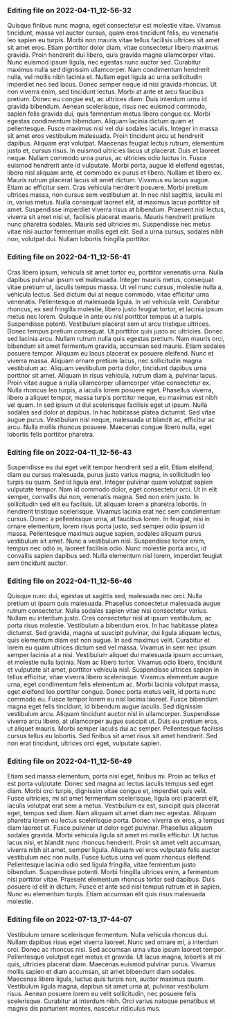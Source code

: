 

### Editing file on 2022-04-11_12-56-32

Quisque finibus nunc magna, eget consectetur est molestie vitae. Vivamus tincidunt, massa vel auctor cursus, quam eros tincidunt felis, eu venenatis leo sapien eu turpis. Morbi non mauris vitae tellus facilisis ultrices sit amet sit amet eros. Etiam porttitor dolor diam, vitae consectetur libero maximus gravida. Proin hendrerit dui libero, quis gravida magna ullamcorper vitae. Nunc euismod ipsum ligula, nec egestas nunc auctor sed. Curabitur maximus nulla sed dignissim ullamcorper. Nam condimentum hendrerit nulla, vel mollis nibh lacinia et. Nullam eget ligula ac urna sollicitudin imperdiet nec sed lacus. Donec semper neque id nisi gravida rhoncus. Ut non viverra enim, sed tincidunt lectus. Morbi at ante et arcu faucibus pretium. Donec eu congue est, ac ultrices diam.
Duis interdum urna id gravida bibendum. Aenean scelerisque, risus nec euismod commodo, sapien felis gravida dui, quis fermentum metus libero congue ex. Morbi egestas condimentum bibendum. Aliquam lacinia dictum quam et pellentesque. Fusce maximus nisl vel dui sodales iaculis. Integer in massa sit amet eros vestibulum malesuada. Proin tincidunt arcu ut hendrerit dapibus. Aliquam erat volutpat. Maecenas feugiat lectus rutrum, elementum justo et, cursus risus. In euismod ultricies lacus ut placerat. Duis et laoreet neque. Nullam commodo urna purus, ac ultricies odio luctus in. Fusce euismod hendrerit ante id vulputate.
Morbi porta, augue id eleifend egestas, libero nisl aliquam ante, et commodo ex purus et libero. Nullam et libero ex. Mauris rutrum placerat lacus sit amet dictum. Vivamus eu lacus augue. Etiam ac efficitur sem. Cras vehicula hendrerit posuere. Morbi pretium ultrices massa, non cursus sem vestibulum at. In nec nisl sagittis, iaculis mi in, varius metus. Nulla consequat laoreet elit, id maximus lacus porttitor sit amet. Suspendisse imperdiet viverra risus at bibendum. Praesent nisl lectus, viverra sit amet nisl ut, facilisis placerat mauris. Mauris hendrerit pretium nunc pharetra sodales. Mauris sed ultricies mi. Suspendisse nec metus vitae nisi auctor fermentum mollis eget elit. Sed a urna cursus, sodales nibh non, volutpat dui. Nullam lobortis fringilla porttitor.




### Editing file on 2022-04-11_12-56-41

Cras libero ipsum, vehicula sit amet tortor eu, porttitor venenatis urna. Nulla dapibus pulvinar ipsum vel malesuada. Integer mauris metus, consequat vitae pretium ut, iaculis tempus massa. Ut vel nunc cursus, molestie nulla a, vehicula lectus. Sed dictum dui at neque commodo, vitae efficitur urna venenatis. Pellentesque at malesuada ligula. In vel vehicula velit. Curabitur rhoncus, ex sed fringilla molestie, libero justo feugiat tortor, et lacinia ipsum metus nec lorem. Quisque in ante eu nisl porttitor tempus ut a turpis. Suspendisse potenti.
Vestibulum placerat sem ut arcu tristique ultrices. Donec tempus pretium consequat. Ut porttitor quis justo ac ultricies. Donec sed lacinia arcu. Nullam rutrum nulla quis egestas pretium. Nam mauris orci, bibendum sit amet fermentum gravida, accumsan sed mauris. Etiam sodales posuere tempor. Aliquam eu lacus placerat ex posuere eleifend. Nunc et viverra massa. Aliquam ornare pretium lacus, nec sollicitudin magna vestibulum ac. Aliquam vestibulum porta dolor, tincidunt dapibus urna porttitor sit amet. Aliquam in risus vehicula, rutrum diam a, pulvinar lacus. Proin vitae augue a nulla ullamcorper ullamcorper vitae consectetur ex. Nulla rhoncus leo turpis, a iaculis lorem posuere eget. Phasellus viverra, libero a aliquet tempor, massa turpis porttitor neque, eu maximus est nibh vel quam.
In sed ipsum ut dui scelerisque facilisis eget ut ipsum. Nulla sodales sed dolor at dapibus. In hac habitasse platea dictumst. Sed vitae augue purus. Vestibulum nisl neque, malesuada ut blandit ac, efficitur ac arcu. Nulla mollis rhoncus posuere. Maecenas congue libero nulla, eget lobortis felis porttitor pharetra.




### Editing file on 2022-04-11_12-56-43

Suspendisse eu dui eget velit tempor hendrerit sed a elit. Etiam eleifend, diam eu cursus malesuada, purus justo varius magna, in sollicitudin leo turpis eu quam. Sed id ligula erat. Integer pulvinar quam volutpat sapien vulputate tempor. Nam id commodo dolor, eget consectetur orci. Ut in elit semper, convallis dui non, venenatis magna. Sed non enim justo. In sollicitudin sed elit eu facilisis. Ut aliquam lorem a pharetra lobortis. In hendrerit tristique scelerisque. Vivamus lacinia erat nec sem condimentum cursus.
Donec a pellentesque urna, at faucibus lorem. In feugiat, nisi in ornare elementum, lorem risus porta justo, sed semper odio ipsum id massa. Pellentesque maximus augue sapien, sodales aliquam purus vestibulum sit amet. Nunc a vestibulum nisl. Suspendisse tortor enim, tempus nec odio in, laoreet facilisis odio. Nunc molestie porta arcu, id convallis sapien dapibus sed. Nulla elementum nisl lorem, imperdiet feugiat sem tincidunt auctor.




### Editing file on 2022-04-11_12-56-46

Quisque nunc dui, egestas ut sagittis sed, malesuada nec orci. Nulla pretium ut ipsum quis malesuada. Phasellus consectetur malesuada augue rutrum consectetur. Nulla sodales sapien vitae nisi consectetur varius. Nullam eu interdum justo. Cras consectetur nisl at ipsum vestibulum, ac porta risus molestie. Vestibulum a bibendum eros.
In hac habitasse platea dictumst. Sed gravida, magna ut suscipit pulvinar, dui ligula aliquam lectus, quis elementum diam est non augue. In sed maximus velit. Curabitur et lorem eu quam ultrices dictum sed vel massa. Vivamus in sem nec ipsum semper lacinia at a nisi. Vestibulum aliquet dui malesuada ipsum accumsan, et molestie nulla lacinia. Nam ac libero tortor. Vivamus odio libero, tincidunt et vulputate sit amet, porttitor vehicula nisl. Suspendisse ultrices sapien in tellus efficitur, vitae viverra libero scelerisque. Vivamus elementum augue urna, eget condimentum felis elementum ac. Morbi lacinia volutpat massa, eget eleifend leo porttitor congue. Donec porta metus velit, id porta nunc commodo eu.
Fusce tempor lorem eu nisl lacinia laoreet. Fusce bibendum magna eget felis tincidunt, id bibendum augue iaculis. Sed dignissim vestibulum arcu. Aliquam tincidunt auctor nisl in ullamcorper. Suspendisse viverra arcu libero, at ullamcorper augue suscipit ut. Duis eu pretium eros, ut aliquet mauris. Morbi semper iaculis dui ac semper. Pellentesque facilisis cursus tellus eu lobortis. Sed finibus sit amet risus sit amet hendrerit. Sed non erat tincidunt, ultrices orci eget, vulputate sapien.




### Editing file on 2022-04-11_12-56-49

Etiam sed massa elementum, porta nisl eget, finibus mi. Proin ac tellus et est porta vulputate. Donec sed magna ac lectus iaculis tempus sed eget diam. Morbi orci turpis, dignissim vitae congue et, imperdiet quis velit. Fusce ultricies, mi sit amet fermentum scelerisque, ligula orci placerat elit, iaculis volutpat erat sem a metus. Vestibulum ex est, suscipit quis placerat eget, tempus sed diam. Nam aliquam sit amet diam nec egestas. Aliquam pharetra lorem eu lectus scelerisque porta. Donec viverra ex eros, a tempus diam laoreet ut. Fusce pulvinar ut dolor eget pulvinar. Phasellus aliquam sodales gravida. Morbi vehicula ligula sit amet mi mollis efficitur. Ut luctus lacus nisi, et blandit nunc rhoncus hendrerit.
Proin sit amet velit accumsan, viverra nibh sit amet, semper ligula. Aliquam vel eros vulputate felis auctor vestibulum nec non nulla. Fusce luctus urna vel quam rhoncus eleifend. Pellentesque lacinia odio sed ligula fringilla, vitae fermentum justo bibendum. Suspendisse potenti. Morbi fringilla ultrices enim, a fermentum nisi porttitor vitae. Praesent elementum rhoncus tortor sed dapibus. Duis posuere id elit in dictum. Fusce et ante sed nisl tempus rutrum et in sapien. Nunc eu elementum turpis. Etiam accumsan elit quis risus malesuada molestie.




### Editing file on 2022-07-13_17-44-07

Vestibulum ornare scelerisque fermentum. Nulla vehicula rhoncus dui. Nullam dapibus risus eget viverra laoreet. Nunc sed ornare mi, a interdum orci. Donec ac rhoncus nisi. Sed accumsan urna vitae ipsum laoreet tempor. Pellentesque volutpat eget metus et gravida. Ut lacus magna, lobortis at mi quis, ultricies placerat diam. Maecenas euismod pulvinar purus. Vivamus mollis sapien et diam accumsan, sit amet bibendum diam sodales. Maecenas libero ligula, luctus quis turpis non, auctor maximus quam. Vestibulum ligula magna, dapibus sit amet urna at, pulvinar vestibulum risus. Aenean posuere lorem eu velit sollicitudin, nec posuere felis scelerisque. Curabitur at interdum nibh. Orci varius natoque penatibus et magnis dis parturient montes, nascetur ridiculus mus.


